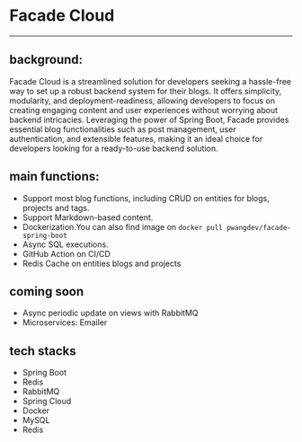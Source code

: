 # Facade Cloud

---

## background:

Facade Cloud is a streamlined solution for developers seeking a hassle-free way to set up a robust
backend system for their blogs. It offers simplicity, modularity, and deployment-readiness, allowing developers
to focus on creating engaging content and user experiences without worrying about backend intricacies. Leveraging
the power of Spring Boot, Facade provides essential blog functionalities such as post management, user authentication,
and extensible features, making it an ideal choice for developers looking for a ready-to-use backend solution.

## main functions:

- Support most blog functions, including CRUD on entities for blogs, projects and tags.
- Support Markdown-based content.
- Dockerization.You can also find image on `docker pull pwangdev/facade-spring-boot`
- Async SQL executions.
- GitHub Action on CI/CD
- Redis Cache on entities blogs and projects

## coming soon

- Async periodic update on views with RabbitMQ
- Microservices: Emailer

## tech stacks

- Spring Boot
- Redis
- RabbitMQ
- Spring Cloud
- Docker
- MySQL
- Redis
